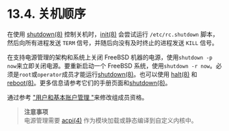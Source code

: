 # 13.4. 关机顺序

在使用 [shutdown(8)](https://www.freebsd.org/cgi/man.cgi?query=shutdown&sektion=8&format=html) 控制关机时，[init(8)](https://www.freebsd.org/cgi/man.cgi?query=init&sektion=8&format=html) 会尝试运行 `/etc/rc.shutdown` 脚本，然后向所有进程发送 `TERM` 信号，并随后向没有及时终止的进程发送 `KILL` 信号。

在支持电源管理的架构和系统上关闭 FreeBSD 机器的电源，使用`shutdown -p now`来立即关闭电源。要重新启动一个 FreeBSD 系统，使用`shutdown -r now`。必须是`root`或`operator`成员才能运行[shutdown(8)](https://www.freebsd.org/cgi/man.cgi?query=shutdown&sektion=8&format=html)。也可以使用 [halt(8)](https://www.freebsd.org/cgi/man.cgi?query=halt&sektion=8&format=html) 和 [reboot(8)](https://www.freebsd.org/cgi/man.cgi?query=reboot&sektion=8&format=html)。更多信息请参考它们的手册页面和[shutdown(8)](https://www.freebsd.org/cgi/man.cgi?query=shutdown&sektion=8&format=html)。

通过参考 ["用户和基本账户管理 "](https://docs.freebsd.org/en/books/handbook/basics/index.html#users-synopsis)来修改组成员资格。

> **注意事项**  
> 电源管理需要 [acpi(4)](https://www.freebsd.org/cgi/man.cgi?query=acpi&sektion=4&format=html) 作为模块加载或静态编译到自定义内核中。